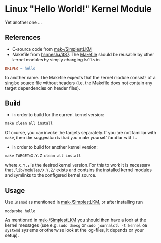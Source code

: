 # Linux "Hello World!" Kernel Module

Yet another one ...

## References

- C-source code from [mak-/SimplestLKM](https://github.com/maK-/SimplestLKM.git)
- Makefile from [hannesha/it87](https://github.com/hannesha/it87.git). The [Makefile](./Makefile) should be reusable by other kernel modules by simply changing `hello` in

``` makefile
DRIVER = hello
```
to another name. The Makefile expects that the kernel module consists of a singloe source file without headers (i.e. the Makefile does not contain any target dependencies on header files).

## Build

- in order to build for the current kernel version:
``` shell
make clean all install
```
Of course, you can invoke the targets separately. If you are not familiar with `make`, then the suggestion is that you make yourself familiar with it.
- in order to build for another kernel version:
``` shell
make TARGET=X.Y.Z clean all install
```
where `X.Y.Z` is the desired kernel version. For this to work it is necessary that `/lib/modules/X.Y.Z/` exists and contains the installed kernel modules and symlinks to the configured kernel source.

## Usage
Use `insmod` as mentioned in [mak-/SimplestLKM](https://github.com/maK-/SimplestLKM.git/README.md), or after installing run
``` shell
modprobe hello
```
As mentioned in [mak-/SimplestLKM](https://github.com/maK-/SimplestLKM.git/README.md) you should then have a look at the kernel messages (use e.g. `sudo dmesg` or `sudo journalctl -t kernel` on `systemd` systems or otherwise look at the log-files, it depends on your setup).



